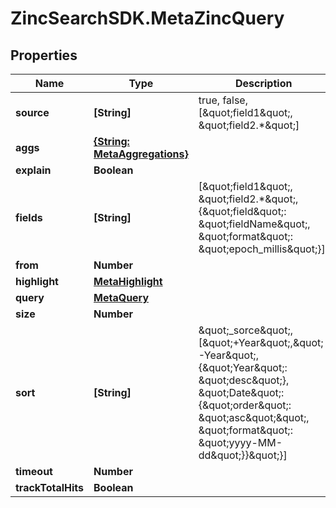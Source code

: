 # ZincSearchSDK.MetaZincQuery

## Properties

Name | Type | Description | Notes
------------ | ------------- | ------------- | -------------
**source** | **[String]** | true, false, [\&quot;field1\&quot;, \&quot;field2.*\&quot;] | [optional] 
**aggs** | [**{String: MetaAggregations}**](MetaAggregations.md) |  | [optional] 
**explain** | **Boolean** |  | [optional] 
**fields** | **[String]** | [\&quot;field1\&quot;, \&quot;field2.*\&quot;, {\&quot;field\&quot;: \&quot;fieldName\&quot;, \&quot;format\&quot;: \&quot;epoch_millis\&quot;}] | [optional] 
**from** | **Number** |  | [optional] 
**highlight** | [**MetaHighlight**](MetaHighlight.md) |  | [optional] 
**query** | [**MetaQuery**](MetaQuery.md) |  | [optional] 
**size** | **Number** |  | [optional] 
**sort** | **[String]** | \&quot;_sorce\&quot;, [\&quot;+Year\&quot;,\&quot;-Year\&quot;, {\&quot;Year\&quot;: \&quot;desc\&quot;}, \&quot;Date\&quot;: {\&quot;order\&quot;: \&quot;asc\&quot;\&quot;, \&quot;format\&quot;: \&quot;yyyy-MM-dd\&quot;}}\&quot;}] | [optional] 
**timeout** | **Number** |  | [optional] 
**trackTotalHits** | **Boolean** |  | [optional] 


